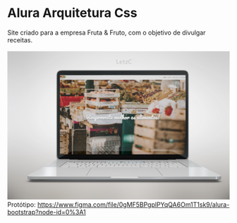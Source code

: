 # Alura Arquitetura Css
Site criado para a empresa Fruta & Fruto, com o objetivo de divulgar receitas. 
<br/><br/>
<img src="./assets/img/ORH92S1.jpg" alt="Minha Figura">
Protótipo: https://www.figma.com/file/0gMF5BPgplPYqQA6Om1T1sk9/alura-bootstrap?node-id=0%3A1
